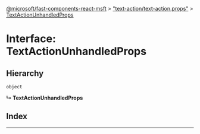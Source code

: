 [@microsoft/fast-components-react-msft](../README.md) > ["text-action/text-action.props"](../modules/_text_action_text_action_props_.md) > [TextActionUnhandledProps](../interfaces/_text_action_text_action_props_.textactionunhandledprops.md)

# Interface: TextActionUnhandledProps

## Hierarchy

 `object`

**↳ TextActionUnhandledProps**

## Index

---

